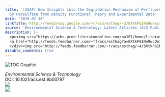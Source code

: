 ```yaml
---
title: '[ASAP] New Insights into the Degradation Mechanism of Perfluorooctanoic Acid
  by Persulfate from Density Functional Theory and Experimental Data'
date: '2019-07-10'
linkTitle: http://feedproxy.google.com/~r/acs/esthag/~3/BXtkFG1Ne9w/acs.est.9b00797
source: 'Environmental Science & Technology: Latest Articles (ACS Publications)'
description: |-
  <p><img src="https://achs-prod.literatumonline.com/na101/home/literatum/publisher/achs/journals/content/esthag/0/esthag.ahead-of-print/acs.est.9b00797/20190710/images/medium/es-2019-007978_0006.gif" alt="TOC Graphic"/></p><div><cite>Environmental Science & Technology</cite></div><div>DOI: 10.1021/acs.est.9b00797</div><div class="feedflare">
  <a href="http://feeds.feedburner.com/~ff/acs/esthag?a=BXtkFG1Ne9w:On1uQsCb9b8:yIl2AUoC8zA"><img src="http://feeds.feedburner.com/~ff/acs/esthag?d=yIl2AUoC8zA" border="0"></img></a>
  </div><img src="http://feeds.feedburner.com/~r/acs/esthag/~4/BXtkFG1Ne9w" ...
disable_comments: true
---
```

<p><img src="https://achs-prod.literatumonline.com/na101/home/literatum/publisher/achs/journals/content/esthag/0/esthag.ahead-of-print/acs.est.9b00797/20190710/images/medium/es-2019-007978_0006.gif" alt="TOC Graphic"/></p><div><cite>Environmental Science & Technology</cite></div><div>DOI: 10.1021/acs.est.9b00797</div><div class="feedflare">
<a href="http://feeds.feedburner.com/~ff/acs/esthag?a=BXtkFG1Ne9w:On1uQsCb9b8:yIl2AUoC8zA"><img src="http://feeds.feedburner.com/~ff/acs/esthag?d=yIl2AUoC8zA" border="0"></img></a>
</div><img src="http://feeds.feedburner.com/~r/acs/esthag/~4/BXtkFG1Ne9w" ...